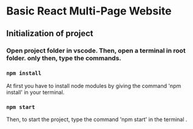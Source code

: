 # Basic React Multi-Page Website

## Initialization of project

### Open project folder in vscode. Then, open a terminal in root folder. only then, type the commands.

### `npm install`

At first you have to install node modules by giving the command 'npm install' in your terminal.

### `npm start`

Then, to start the project, type the command 'npm start' in the terminal .
